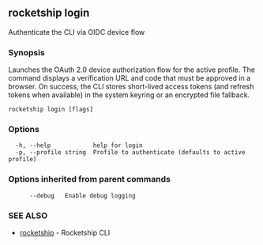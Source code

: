 ## rocketship login

Authenticate the CLI via OIDC device flow

### Synopsis

Launches the OAuth 2.0 device authorization flow for the active profile. The command displays a verification URL and code that must be approved in a browser. On success, the CLI stores short-lived access tokens (and refresh tokens when available) in the system keyring or an encrypted file fallback.

```
rocketship login [flags]
```

### Options

```
  -h, --help            help for login
  -p, --profile string  Profile to authenticate (defaults to active profile)
```

### Options inherited from parent commands

```
      --debug   Enable debug logging
```

### SEE ALSO

* [rocketship](rocketship.md)	 - Rocketship CLI

